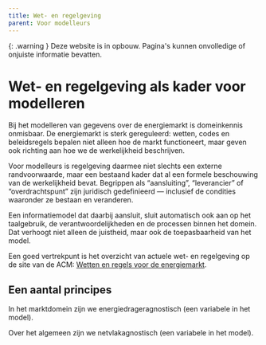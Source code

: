 ```yaml
---
title: Wet- en regelgeving
parent: Voor modelleurs
---
```


{: .warning }
Deze website is in opbouw. Pagina's kunnen onvolledige of onjuiste informatie bevatten.

# Wet- en regelgeving als kader voor modelleren

Bij het modelleren van gegevens over de energiemarkt is domeinkennis onmisbaar. De energiemarkt is sterk gereguleerd: wetten, codes en beleidsregels bepalen niet alleen hoe de markt functioneert, maar geven ook richting aan hoe we de werkelijkheid beschrijven.

Voor modelleurs is regelgeving daarmee niet slechts een externe randvoorwaarde, maar een bestaand kader dat al een formele beschouwing van de werkelijkheid bevat. Begrippen als “aansluiting”, “leverancier” of “overdrachtspunt” zijn juridisch gedefinieerd — inclusief de condities waaronder ze bestaan en veranderen.

Een informatiemodel dat daarbij aansluit, sluit automatisch ook aan op het taalgebruik, de verantwoordelijkheden en de processen binnen het domein. Dat verhoogt niet alleen de juistheid, maar ook de toepasbaarheid van het model.

Een goed vertrekpunt is het overzicht van actuele wet- en regelgeving op de site van de ACM: [Wetten en regels voor de energiemarkt](https://www.acm.nl/nl/energie/wetten-en-regels-voor-de-energiemarkt).

## Een aantal principes

In het marktdomein zijn we energiedrageragnostisch (een variabele in het model).

Over het algemeen zijn we netvlakagnostisch (een variabele in het model).
